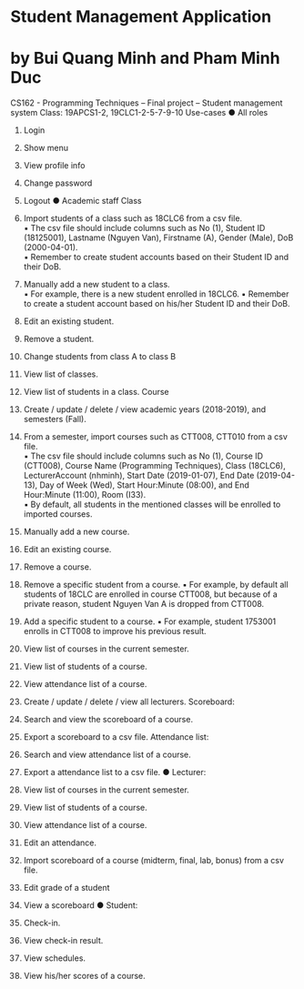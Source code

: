 # Student Management Application

by Bui Quang Minh and Pham Minh Duc
====================================
CS162 - Programming Techniques – Final project – Student management system Class: 19APCS1-2, 19CLC1-2-5-7-9-10 
Use-cases 
● All roles 
1. Login 
2. Show menu 
3. View profile info 
4. Change password 
5. Logout 
● Academic staff Class 
6. Import students of a class such as 18CLC6 from a csv file.  
▪ The csv file should include columns such as No (1), Student ID (18125001), Lastname (Nguyen Van), Firstname (A), Gender (Male), DoB (2000-04-01).  
▪ Remember to create student accounts based on their Student ID and their DoB. 
7. Manually add a new student to a class.  
▪ For example, there is a new student enrolled in 18CLC6. 
▪ Remember to create a student account based on his/her Student ID and their DoB. 
8. Edit an existing student. 
9. Remove a student. 
10. Change students from class A to class B 
11. View list of classes. 
12. View list of students in a class. Course 
13. Create / update / delete / view academic years (2018-2019), and semesters (Fall). 
14. From a semester, import courses such as CTT008, CTT010 from a csv file.  
▪ The csv file should include columns such as No (1), Course ID (CTT008), Course Name (Programming Techniques), Class (18CLC6), LecturerAccount (nhminh), Start Date (2019-01-07), End Date (2019-04-13), Day of Week (Wed), Start Hour:Minute (08:00), and End Hour:Minute (11:00), Room (I33).  
▪ By default, all students in the mentioned classes will be enrolled to imported courses. 
15. Manually add a new course. 
16. Edit an existing course. 
17. Remove a course. 
18. Remove a specific student from a course. 
▪ For example, by default all students of 18CLC are enrolled in course CTT008, but because of a private reason, student Nguyen Van A is dropped from CTT008. 
19. Add a specific student to a course. 
▪ For example, student 1753001 enrolls in CTT008 to improve his previous result. 
 
20. View list of courses in the current semester. 
21. View list of students of a course. 
22. View attendance list of a course. 
23. Create / update / delete / view all lecturers. Scoreboard: 
24. Search and view the scoreboard of a course. 
25. Export a scoreboard to a csv file. Attendance list: 
26. Search and view attendance list of a course. 
27. Export a attendance list to a csv file. 
● Lecturer: 
28. View list of courses in the current semester. 
29. View list of students of a course.  
30. View attendance list of a course. 
31. Edit an attendance.  
32. Import scoreboard of a course (midterm, final, lab, bonus) from a csv file. 
33. Edit grade of a student 
34. View a scoreboard 
● Student: 
35. Check-in. 
36. View check-in result. 
37. View schedules. 
38. View his/her scores of a course. 